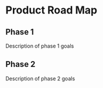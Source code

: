 # Product Road Map

## Phase 1
Description of phase 1 goals

## Phase 2
Description of phase 2 goals


